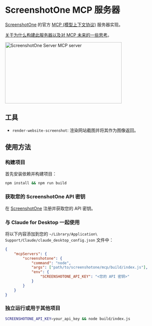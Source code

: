 # ScreenshotOne MCP 服务器

[ScreenshotOne](https://screenshotone.com) 的官方 [MCP (模型上下文协议)](https://modelcontextprotocol.io/) 服务器实现。

[关于为什么构建此服务器以及对 MCP 未来的一些思考](https://screenshotone.com/blog/mcp-server/)。

<a href="https://glama.ai/mcp/servers/nq85q0596a">
  <img width="380" height="200" src="https://glama.ai/mcp/servers/nq85q0596a/badge" alt="ScreenshotOne Server MCP server" />
</a>

## 工具

- `render-website-screenshot`: 渲染网站截图并将其作为图像返回。

## 使用方法

### 构建项目

首先安装依赖并构建项目：

```bash
npm install && npm run build
```

### 获取您的 ScreenshotOne API 密钥

在 [ScreenshotOne](https://screenshotone.com) 注册并获取您的 API 密钥。

### 与 Claude for Desktop 一起使用

将以下内容添加到您的 `~/Library/Application\ Support/Claude/claude_desktop_config.json` 文件中：

```json
{
    "mcpServers": {
        "screenshotone": {
            "command": "node",
            "args": ["path/to/screenshotone/mcp/build/index.js"],
            "env": {
                "SCREENSHOTONE_API_KEY": "<您的 API 密钥>"
            }
        }
    }
}
```

### 独立运行或用于其他项目

```bash
SCREENSHOTONE_API_KEY=your_api_key && node build/index.js
```
